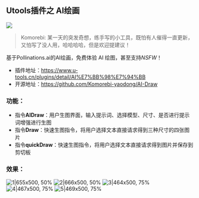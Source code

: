 ## Utools插件之 AI绘画

![](https://fastly.jsdelivr.net/gh/Komorebi-yaodong/picx-images-hosting@master/2025-05/250505190146804_1746442906860.png)

> Komorebi: 某一天的突发奇想，练手写的小工具，既怕有人催得一直更新，又怕写了没人用，哈哈哈哈，但是欢迎提建议！

基于Pollinations.ai的AI绘画，免费体验 AI 绘图，甚至支持*NSFW*！

* 插件地址：https://www.u-tools.cn/plugins/detail/AI%E7%BB%98%E7%94%BB
* 开源地址：https://github.com/Komorebi-yaodong/AI-Draw



### 功能：
- 指令**AIDraw**：用户生图界面，输入提示词、选择模型、尺寸、是否进行提示词增强进行生图
- 指令**Draw**：快速生图指令，将用户选择文本直接请求得到三种尺寸的四张图片
- 指令**quickDraw**：快速生图指令，将用户选择文本直接请求得到图片并保存到剪切板


### 效果：
![1|655x500, 50%](https://fastly.jsdelivr.net/gh/Komorebi-yaodong/picx-images-hosting@master/2025-05/1_1746441996915.png)
![2|666x500, 50%](https://fastly.jsdelivr.net/gh/Komorebi-yaodong/picx-images-hosting@master/2025-05/2_1746441999449.png)
![3|464x500, 75%](https://fastly.jsdelivr.net/gh/Komorebi-yaodong/picx-images-hosting@master/2025-05/3_1746442001070.png)
![4|467x500, 75%](https://fastly.jsdelivr.net/gh/Komorebi-yaodong/picx-images-hosting@master/2025-05/4_1746442002379.png)
![5|469x500, 75%](https://fastly.jsdelivr.net/gh/Komorebi-yaodong/picx-images-hosting@master/2025-05/5_1746442004499.png)